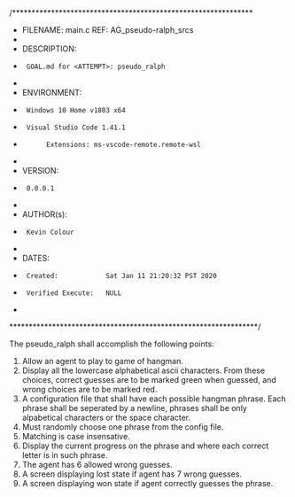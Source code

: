 /**************************************************************
 * FILENAME:    main.c	REF: AG_pseudo-ralph_srcs
 *
 * DESCRIPTION:
 *      GOAL.md for <ATTEMPT>: pseudo_ralph
 *
 * ENVIRONMENT:
 *      Windows 10 Home v1803 x64
 *      Visual Studio Code 1.41.1
 *           Extensions: ms-vscode-remote.remote-wsl
 *
 * VERSION:
 *      0.0.0.1
 *
 * AUTHOR(s):
 *      Kevin Colour
 *
 * DATES:
 *      Created:			Sat Jan 11 21:20:32 PST 2020
 *		Verified Execute:	NULL
 *
****************************************************************/

The <ATTEMPT> pseudo_ralph shall accomplish the following points:

1. Allow an agent to play to game of hangman.
2. Display all the lowercase alphabetical ascii characters. From
	these choices, correct guesses are to be marked green when guessed,
	and wrong choices are to be marked red.
3. A configuration file that shall have each possible hangman phrase.
	Each phrase shall be seperated by a newline, phrases shall be only alpabetical characters
	or the space character.
4. Must randomly choose one phrase from the config file.
5. Matching is case insensative.
6. Display the current progress on the phrase and where each correct letter
	is in such phrase.
7. The agent has 6 allowed wrong guesses.
8. A screen displaying lost state if agent has 7 wrong guesses.
9. A screen displaying won state if agent correctly guesses the phrase.
